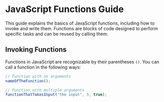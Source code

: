 # JavaScript Functions Guide

This guide explains the basics of JavaScript functions, including how to invoke and write them. Functions are blocks of code designed to perform specific tasks and can be reused by calling them.

## Invoking Functions

Functions in JavaScript are recognizable by their parentheses `()`. You can call a function in the following ways:

```javascript
// Function with no arguments
nameOfTheFunction();

// Function with multiple arguments
functionThatTakesInput("the input", 5, true);

